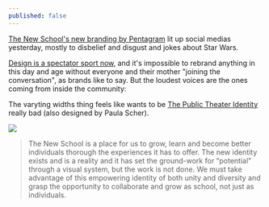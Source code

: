 ```yaml
---
published: false
---
```


[The New School's new branding by Pentagram](http://new.pentagram.com/2015/03/new-work-the-new-school/) lit up social medias yesterday, mostly to disbelief and disgust and jokes about Star Wars.

[Design is a spectator sport now,](http://designobserver.com/feature/graphic-design-criticism-as-a-spectator-sport/37607/) and it's impossible to rebrand anything in this day and age without everyone and their mother "joining the conversation", as brands like to say. But the loudest voices are the ones coming from inside the community: 

The varyting widths thing feels like wants to be [The Public Theater Identity](http://new.pentagram.com/2008/06/new-work-the-public-theater-1/) really bad (also designed by Paula Scher).

![](http://www.josephatkins.co.uk/public-theater-logo.jpg)

> The New School is a place for us to grow, learn and become better individuals thorough the experiences it has to offer. The new identity exists and is a reality and it has set the ground-work for “potential” through a visual system, but the work is not done. We must take advantage of this empowering identity of both unity and diversity and grasp the opportunity to collaborate and grow as school, not just as individuals.



